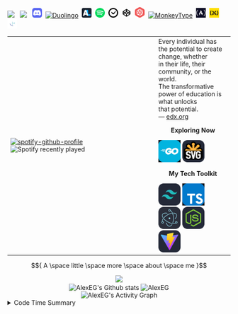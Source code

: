 <img src="https://img.shields.io/freecodecamp/points/fcc4dcee3ab-a388-4f70-9ad9-0ac52ed81dc7?logo=freecodecamp&logoColor=%2349f3f2&color=%230a0a49&style=plastic" /><img href="https://wakatime.com/badge/user/fbdfdc0f-d449-43dc-8090-ced03a22fe8c.svg" /> &nbsp; <img src="https://www.codewars.com/users/AlexEG/badges/micro"> &nbsp; <a href="https://discord.com/users/748017288476622960"><img src="./images/icons/Discord.svg" width="22" alt="Discord" title="Discord"></a>&nbsp; <a href="https://www.duolingo.com/profile/AlexEG_"><img src="./images/icons/duolingo.ico" width="22" alt="Duolingo" title="Duolingo" /></a>&nbsp; <a href="https://anilist.co/user/AlexEG/"><img src="./images/icons/anilist.png" width="22" alt="AniList" title="AniList" /></a>&nbsp; <a href="https://open.spotify.com/user/31pdpcquhjbfdyqmhp6j6sy3xaxq?si=9b5ec070023c4f52"><img src="./images/icons/spotify.svg" width="22" alt="Spotify" title="Spotify" /></a>&nbsp; <a href="https://cssbattle.dev/player/alexeg"><img src="./images/icons/wakatime.png" width="22" alt="WakaTime" title="WakaTime" /></a>&nbsp; <a href="https://codepen.io/AlexEG_/"><img src="./images/icons/codepen.ico" width="22" alt="CodePen" title="CodePen" /></a>&nbsp; <a href="https://www.codewars.com/users/AlexEG"><img src="./images/icons/codewars.svg" width="22" alt="CodeWars" title="CodeWars" /></a>&nbsp; <a href="https://monkeytype.com/profile/AlexEG"><img src="./images/icons/monkeytype.ico" width="22" alt="MonkeyType" title="MonkeyType" /></a>&nbsp; <a href="https://www.freecodecamp.org/fcc4dcee3ab-a388-4f70-9ad9-0ac52ed81dc7"><img src="./images/icons/freecodecamp.png" width="22" alt="freecodecamp" title="freecodecamp" /></a>&nbsp; <a href="https://cssbattle.dev/player/alexeg"><img src="./images/icons/cssbattle.png" width="22" alt="CSSBattle" title="CSSBattle" /></a>&nbsp; <a href="https://www.frontendmentor.io/profile/AlexEG"><img src="./images/icons/frontendmentor.png" width="22" alt="Frontend Mentor" title="Frontend Mentor" /></a>

<table align="center">
<tbody>
  <tr>
    <td width="320"><a href="https://open.spotify.com/user/31pdpcquhjbfdyqmhp6j6sy3xaxq?si=276f333629f5422b" target="_blank"><img src="https://spotify-github-profile.vercel.app/api/view?uid=31pdpcquhjbfdyqmhp6j6sy3xaxq&cover_image=true&theme=default&show_offline=true&background_color=121212&bar_color_cover=true" alt="spotify-github-profile" /></a><img src="https://spotify-recently-played-readme.vercel.app/api?user=31pdpcquhjbfdyqmhp6j6sy3xaxq&count=5&unique=false" alt="Spotify recently played" /></td>
    <td>Every individual has the potential to create change,  whether <br> in their life, their community, or the world.<br> The transformative power of education is what unlocks <br>that potential.<br> — <a href="www.edx.org" target="_blank" >edx.org</a> 
    <p align="center"><b>Exploring Now</b></p>
     <img src="./images/gif/small/go/go-time-15.gif" width="50" alt="GoLang" loading="lazy"> 
     <img src="./images/icons/SVG-Dark.svg" width="50" alt="HTML SVG"> 
    <p align="center"><b>My Tech Toolkit</b></p>
    <img src="./images/icons/TailwindCSS-Dark.svg" width="50" alt="TailwindCSS">
    <img src="./images/gif/small/ts/ts-time-675.gif" width="50" alt="TypeScript" title="TS/JS" loading="lazy">
     <img src="./images/icons/Electron.svg" width="50" alt="Electron">
     <img src="./images/icons/NodeJS-Dark.svg" width="50" alt="NodeJS">
    <img src="./images/icons/Vite-Dark.svg" width="50" alt="Vite">
    </td>
  </tr>
</tbody>
</table>

$${ A \space little \space more \space about \space me }$$

<div align="center">
   <img src="https://github-readme-streak-stats.herokuapp.com/?user=AlexEG&hide_border=true&card_width=420&theme=radical" />
</div>

<div align="center">
  <img src="https://github-readme-stats.vercel.app/api?username=AlexEG&show_icons=true&count_private=true&hide_border=true&theme=radical" alt="AlexEG's Github stats" height="165" loading="lazy" />
  <img src="https://github-readme-stats.vercel.app/api/top-langs/?username=AlexEG&layout=compact&hide_border=true&theme=radical" alt="AlexEG" height="165" loading="lazy" />
</div>

<div align="center">
  <img alt="AlexEG's Activity Graph" src="https://github-readme-activity-graph.vercel.app/graph?username=AlexEG&bg_color=141321&color=F8D866&line=fe428e&point=FFFFFF&hide_border=true" loading="lazy" />
</div>

<details>
  <summary>Code Time Summary</summary>
  <div align="center">
   <img src="https://github-readme-stats.vercel.app/api/wakatime?username=AlexEG&theme=radical&custom_title=Programming%20languages%20used%20since%20Dec%2022,%202022&hide_border=true" loading="lazy" />
  </div> 
 </details>
 <!--
> [!IMPORTANT]\
> Feel free to reuse or adapt any part of my code for your own profile. If you need any assistance or have questions, don’t hesitate to reach out. I’m always happy to help!
-->
